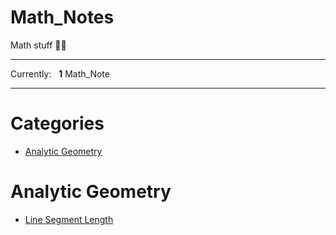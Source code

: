 # Math_Notes

Math stuff :rocket::rocket:

---

Currently: &nbsp; **1** Math_Note

---

# Categories

* [Analytic Geometry](#analytic-geometry)

# Analytic Geometry

* [Line Segment Length](analytic-geometry/line-segment-length.md)